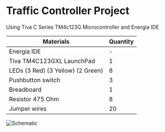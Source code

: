 # Traffic Controller Project

Using Tiva C Series TM4c123G Microcontroller and Energia IDE



| Materials                         | Quantity |   
|-----------------------------------|----|
| Energia IDE                       | -  |
| Tiva TM4C123GXL LaunchPad         | 1  |
| LEDs (3 Red) (3 Yellow) (2 Green) | 8  |   
| Pushbutton switch                 | 3  | 
| Breadboard                        | 1  | 
| Resistor 475 Ohm                  | 8  | 
| Jumper wires                      | 20 | 





![Schematic ](https://github.com/user-attachments/assets/63970ac7-81ca-41d1-aa53-5b15d8f58461)


